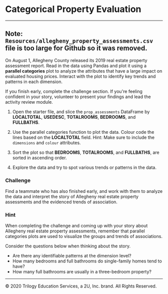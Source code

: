 # Categorical Property Evaluation

---
**Note:** `Resources/allegheny_property_assessments.csv` file is too large for Github so it was removed.
---

On August 1, Allegheny County released its 2019 real estate property assessment report. Read in the data using Pandas and plot it using a **parallel categories** plot to analyze the attributes that have a large impact on evaluated housing prices. Interact with the plot to identify key trends and patterns in each dimension.

If you finish early, complete the challenge section. If you're feeling confident in your story, volunteer to present your findings and lead the activity review module.

1. Open the starter file, and slice the `prop_assessments` DataFrame by **LOCALTOTAL**, **USEDESC**, **TOTALROOMS**, **BEDROOMS**, and **FULLBATHS**.

2. Use the parallel categories function to plot the data. Colour code the lines based on the **LOCALTOTAL** field. Hint: Make sure to include the `dimensions` and `colour` attributes.

3. Sort the plot so that **BEDROOMS**, **TOTALROOMS**, and **FULLBATHS**, are sorted in ascending order.

4. Explore the data and try to spot various trends or patterns in the data.

### Challenge

Find a teammate who has also finished early, and work with them to analyze the data and interpret the story of Allegheny real estate property assessments and the evidenced trends of association.

### Hint

When completing the challenge and coming up with your story about Allegheny real estate property assessments, remember that parallel categories plots are used to visualize the groups and trends of associations.

Consider the questions below when thinking about the story.

* Are there any identifiable patterns at the dimension level?
* How many bedrooms and full bathrooms do single-family homes tend to have?
* How many full bathrooms are usually in a three-bedroom property?

---

© 2020 Trilogy Education Services, a 2U, Inc. brand. All Rights Reserved.

